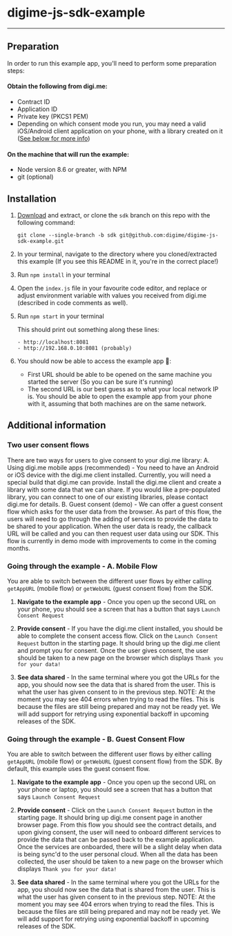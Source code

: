 # digime-js-sdk-example

---
## Preparation
In order to run this example app, you'll need to perform some preparation steps:

#### Obtain the following from digi.me:
* Contract ID
* Application ID
* Private key (PKCS1 PEM)
* Depending on which consent mode you run, you may need a valid iOS/Android client application on your phone, with a library created on it ([See below for more info](#setting-up-the-digi.me-library))

#### On the machine that will run the example:
* Node version 8.6 or greater, with NPM
* git (optional)

## Installation
1. [Download](https://github.com/digime/digime-js-sdk-example/archive/sdk.zip) and extract, or clone the `sdk` branch on this repo with the following command:

    `git clone --single-branch -b sdk git@github.com:digime/digime-js-sdk-example.git`

2. In your terminal, navigate to the directory where you cloned/extracted this example (If you see this README in it, you're in the correct place!)

3. Run `npm install` in your terminal

4. Open the `index.js` file in your favourite code editor, and replace or adjust environment variable with values you received from digi.me (described in code comments as well).

5. Run `npm start` in your terminal

    This should print out something along these lines:

    ```Example app now running on:
    - http://localhost:8081
    - http://192.168.0.10:8081 (probably)
    ```



6. You should now be able to access the example app 🎉:
    - First URL should be able to be opened on the same machine you started the server (So you can be sure it's running)
    - The second URL is our best guess as to what your local network IP is. You should be able to open the example app from your phone with it, assuming that both machines are on the same network.

## Additional information

### Two user consent flows

There are two ways for users to give consent to your digi.me library:
A. Using digi.me mobile apps (recommended) - You need to have an Android or iOS device with the digi.me client installed. Currently, you will need a special build that digi.me can provide. Install the digi.me client and create a library with some data that we can share. If you would like a pre-populated library, you can connect to one of our existing libraries, please contact digi.me for details.
B. Guest consent (demo) - We can offer a guest consent flow which asks for the user data from the browser. As part of this flow, the users will need to go through the adding of services to provide the data to be shared to your application. When the user data is ready, the callback URL will be called and you can then request user data using our SDK. This flow is currently in demo mode with improvements to come in the coming months.

### Going through the example - A. Mobile Flow

You are able to switch between the different user flows by either calling `getAppURL` (mobile flow) or `getWebURL` (guest consent flow) from the SDK.
1. **Navigate to the example app** - Once you open up the second URL on your phone, you should see a screen that has a button that says `Launch Consent Request`

2. **Provide consent** - If you have the digi.me client installed, you should be able to complete the consent access flow. Click on the `Launch Consent Request` button in the starting page. It should bring up the digi.me client and prompt you for consent. Once the user gives consent, the user should be taken to a new page on the browser which displays `Thank you for your data!`

3. **See data shared** - In the same terminal where you got the URLs for the app, you should now see the data that is shared from the user. This is what the user has given consent to in the previous step. NOTE: At the moment you may see 404 errors when trying to read the files. This is because the files are still being prepared and may not be ready yet. We will add support for retrying using exponential backoff in upcoming releases of the SDK.

### Going through the example - B. Guest Consent Flow

You are able to switch between the different user flows by either calling `getAppURL` (mobile flow) or `getWebURL` (guest consent flow) from the SDK. By default, this example uses the guest consent flow.
1. **Navigate to the example app** - Once you open up the second URL on your phone or laptop, you should see a screen that has a button that says `Launch Consent Request`

2. **Provide consent** - Click on the `Launch Consent Request` button in the starting page. It should bring up digi.me consent page in another browser page. From this flow you should see the contract details, and upon giving consent, the user will need to onboard different services to provide the data that can be passed back to the example application. Once the services are onboarded, there will be a slight delay when data is being sync'd to the user personal cloud. When all the data has been collected, the user should be taken to a new page on the browser which displays `Thank you for your data!`

3. **See data shared** - In the same terminal where you got the URLs for the app, you should now see the data that is shared from the user. This is what the user has given consent to in the previous step. NOTE: At the moment you may see 404 errors when trying to read the files. This is because the files are still being prepared and may not be ready yet. We will add support for retrying using exponential backoff in upcoming releases of the SDK.